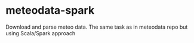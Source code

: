 # meteodata-spark
Download and parse meteo data. The same task as in meteodata repo but using Scala/Spark approach
